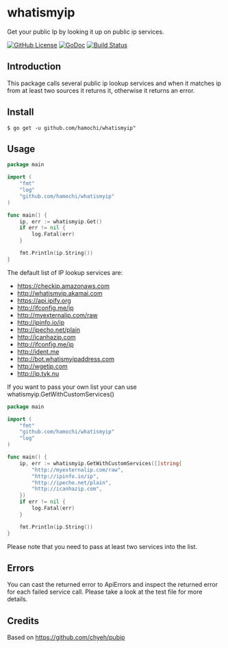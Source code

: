 # whatismyip
Get your public Ip by looking it up on public  ip services.

[![GitHub License](https://img.shields.io/badge/license-MIT-blue.svg)](https://raw.githubusercontent.com/hamochi/whatismyip/master/LICENSE)
[![GoDoc](https://godoc.org/github.com/hamochi/whatismyip?status.svg)](https://godoc.org/github.com/hamochi/whatismyip)
[![Build Status](https://travis-ci.com/hamochi/whatismyip.svg?branch=master)](https://travis-ci.com/hamochi/whatismyip)

## Introduction
This package calls several public ip lookup services and when it matches ip from at least two sources it returns it, otherwise it returns an error.

## Install
```console
$ go get -u github.com/hamochi/whatismyip"
```

## Usage
```go
package main

import (
	"fmt"
	"log"
	"github.com/hamochi/whatismyip"
)

func main() {
	ip, err := whatismyip.Get()
	if err != nil {
		log.Fatal(err)
	}

	fmt.Println(ip.String())
}
```

The default list of IP lookup services are:
* https://checkip.amazonaws.com
* http://whatismyip.akamai.com
* https://api.ipify.org
* http://ifconfig.me/ip
* http://myexternalip.com/raw
* http://ipinfo.io/ip
* http://ipecho.net/plain
* http://icanhazip.com
* http://ifconfig.me/ip
* http://ident.me
* http://bot.whatismyipaddress.com
* http://wgetip.com
* http://ip.tyk.nu

If you want to pass your own list your can use whatismyip.GetWithCustomServices()

```go
package main

import (
	"fmt"
	"github.com/hamochi/whatismyip"
	"log"
)

func main() {
	ip, err := whatismyip.GetWithCustomServices([]string{
		"http://myexternalip.com/raw",
		"http://ipinfo.io/ip",
		"http://ipecho.net/plain",
		"http://icanhazip.com",
	})
	if err != nil {
		log.Fatal(err)
	}

	fmt.Println(ip.String())
}
```

Please note that you need to pass at least two services into the list.

## Errors
You can cast the returned error to ApiErrors and inspect the returned error for each failed service call. Please take a look at the test file for more details.

## Credits
Based on https://github.com/chyeh/pubip
